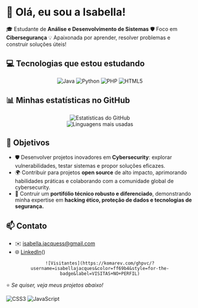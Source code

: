 # 👋 Olá, eu sou a Isabella!

🎓 Estudante de **Análise e Desenvolvimento de Sistemas**
🛡️ Foco em **Cibersegurança** 
💡 Apaixonada por aprender, resolver problemas e construir soluções úteis!


##  💻 Tecnologias que estou estudando

<div align = "center">

  ![Java](https://img.shields.io/badge/Java-ED8B00?style=for-the-badge&logo=java&logoColor=white)
  ![Python](https://img.shields.io/badge/Python-3776AB?style=for-the-badge&logo=python&logoColor=white)
  ![PHP](https://img.shields.io/badge/PHP-777BB4?style=for-the-badge&logo=php&logoColor=white)
  ![HTML5](https://img.shields.io/badge/HTML5-E34F26?style=for-the-badge&logo=html5&logoColor=white)

</div>


##  📊 Minhas estatísticas no GitHub

<div align = "center">

  ![Estatísticas do GitHub](https://github-readme-stats.vercel.app/api?username=isabellajacques&show_icons=true&theme=radical&locale=pt-br)  
  ![Linguagens mais usadas](https://github-readme-stats.vercel.app/api/top-langs/?username=isabellajacques&layout=compact&theme=radical&locale=pt-br)

</div>


## 📌 Objetivos

-  🛡️ Desenvolver projetos inovadores em **Cybersecurity**: explorar vulnerabilidades, testar sistemas e propor soluções eficazes.
-  🌍 Contribuir para projetos **open source** de alto impacto, aprimorando habilidades práticas e colaborando com a comunidade global de cybersecurity.
-  💼 Contruir um **portifólio técnico robusto e diferenciado**, demonstrando minha expertise em **hacking ético, proteção de dados e tecnologias de segurança.**


##  📫 Contato

-  ✉️ [isabella.jacquess@gmail.com](mailto:isabella.jacquess@gmail.com)
-  🌐 [LinkedIn](https://www.linkedin.com/)()


  <div align = "center">

    ![Visitantes](https://komarev.com/ghpvc/?username=isabellajacques&color=ff69b4&style=for-the-badge&label=VISITAS+NO+PERFIL)

  </div>


⭐️ *Se quiser, veja meus projetos abaixo!*
  
![CSS3](https://img.shields.io/badge/CSS3-1572B6?style=for-the-badge&logo=css3&logoColor=white)
![JavaScript](https://img.shields.io/badge/JavaScript-F7DF1E?style=for-the-badge&logo=javascript&logoColor=black)
